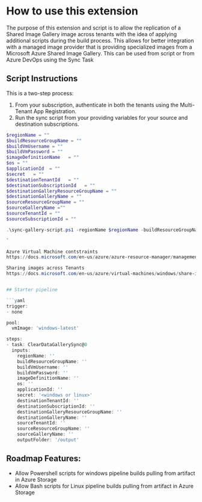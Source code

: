 # How to use this extension
The purpose of this extension and script is to allow the replication of a Shared Image Gallery image across tenants with the idea of applying additional scripts during the build process. This allows for better integration with a managed image provider that is providing specialized images from a Microsoft Azure Shared Image Gallery. This can be used from script or from Azure DevOps using the Sync Task

## Script Instructions
This is a two-step process:

1) From your subscription, authenticate in both the tenants using the Multi-Tenant App Registration.
2) Run the sync script from your providing variables for your source and destination subscriptions.

```powershell
$regionName = "" 
$buildResourceGroupName = ""
$buildVmUsername = ""
$buildVmPassword = ""
$imageDefinitionName   = ""
$os = ""
$applicationId  = ""
$secret   = ""
$destinationTenantId   = ""
$destinationSubscriptionId   = ""
$destinationGalleryResourceGroupName = "" 
$destinationGalleryName = ""
$sourceResourceGroupName = ""
$sourceGalleryName =""
$sourceTenantId = ""
$sourceSubscriptionId = ""

.\sync-gallery-script.ps1 -regionName $regionName -buildResourceGroupName $buildResourceGroupName -buildVmUsername $buildVmUsername -buildVmPassword $buildVmPassword -imageDefinitionName $imageDefinitionName -os $os -applicationId $applicationId -secret $secret -destinationTenantId $destinationTenantId -destinationSubscriptionId $destinationSubscriptionId -destinationGalleryResourceGroupName $destinationGalleryResourceGroupName  -destinationGalleryName $destinationGalleryName  -sourceResourceGroupName $sourceResourceGroupName  -sourceGalleryName $sourceGalleryName -sourceTenantId $sourceTenantId -sourceSubscriptionId $sourceSubscriptionId  

`

Azure Virtual Machine contstraints
https://docs.microsoft.com/en-us/azure/azure-resource-manager/management/resource-name-rules#microsoftcompute

Sharing images across Tenants
https://docs.microsoft.com/en-us/azure/virtual-machines/windows/share-images-across-tenants


## Starter pipeline

```yaml
trigger:
- none

pool:
  vmImage: 'windows-latest'

steps:
- task: ClearDataGallerySync@0
  inputs:
    regionName: ''
    buildResourceGroupName: ''
    buildVmUsername: ''
    buildVmPassword: ''
    imageDefinitionName: ''
    os: ''
    applicationId: ''
    secret: '<windows or linux>'
    destinationTenantId: ''
    destinationSubscriptionId: ''
    destinationGalleryResourceGroupName: ''
    destinationGalleryName: ''
    sourceTenantId: ''
    sourceResourceGroupName: ''
    sourceGalleryName: ''
    outputFolder: '/output'

```



## Roadmap Features:
* Allow Powershell scripts for windows pipeline builds pulling from artifact in Azure Storage
* Allow Bash scripts for Linux pipeline builds pulling from artifact in Azure Storage
